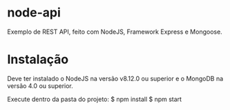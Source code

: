 # node-api
Exemplo de REST API, feito com NodeJS, Framework Express e Mongoose.

# Instalação
Deve ter instalado o NodeJS na versão v8.12.0 ou superior e o MongoDB na versão 4.0 ou superior.

Execute dentro da pasta do projeto:
$ npm install
$ npm start
